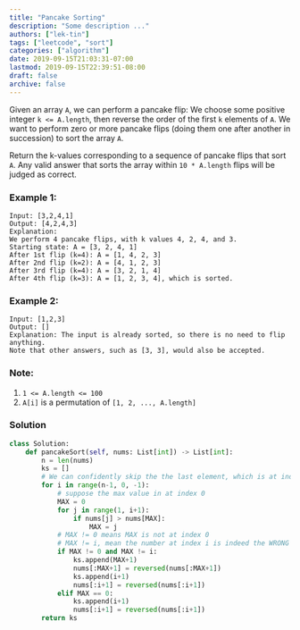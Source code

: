 ```yaml
---
title: "Pancake Sorting"
description: "Some description ..."
authors: ["lek-tin"]
tags: ["leetcode", "sort"]
categories: ["algorithm"]
date: 2019-09-15T21:03:31-07:00
lastmod: 2019-09-15T22:39:51-08:00
draft: false
archive: false
---
```

Given an array `A`, we can perform a pancake flip: We choose some positive integer `k <= A.length`, then reverse the order of the first `k` elements of `A`.  We want to perform zero or more pancake flips (doing them one after another in succession) to sort the array `A`.  

Return the k-values corresponding to a sequence of pancake flips that sort` A`.  Any valid answer that sorts the array within `10 * A.length` flips will be judged as correct.  

### Example 1:
```
Input: [3,2,4,1]
Output: [4,2,4,3]
Explanation: 
We perform 4 pancake flips, with k values 4, 2, 4, and 3.
Starting state: A = [3, 2, 4, 1]
After 1st flip (k=4): A = [1, 4, 2, 3]
After 2nd flip (k=2): A = [4, 1, 2, 3]
After 3rd flip (k=4): A = [3, 2, 1, 4]
After 4th flip (k=3): A = [1, 2, 3, 4], which is sorted.
```
### Example 2:
```
Input: [1,2,3]
Output: []
Explanation: The input is already sorted, so there is no need to flip anything.
Note that other answers, such as [3, 3], would also be accepted.
```
### Note:
1. `1 <= A.length <= 100`
2. `A[i]` is a permutation of `[1, 2, ..., A.length]`

### Solution
```python
class Solution:
    def pancakeSort(self, nums: List[int]) -> List[int]:
        n = len(nums)
        ks = []
        # We can confidently skip the the last element, which is at index 0, because it is guaranteed to be 1 after the last flip
        for i in range(n-1, 0, -1):
            # suppose the max value in at index 0
            MAX = 0
            for j in range(1, i+1):
                if nums[j] > nums[MAX]:
                    MAX = j
            # MAX != 0 means MAX is not at index 0
            # MAX != i, mean the number at index i is indeed the WRONG number
            if MAX != 0 and MAX != i:
                ks.append(MAX+1)
                nums[:MAX+1] = reversed(nums[:MAX+1])
                ks.append(i+1)
                nums[:i+1] = reversed(nums[:i+1])
            elif MAX == 0:
                ks.append(i+1)
                nums[:i+1] = reversed(nums[:i+1])
        return ks
```